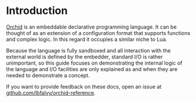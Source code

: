 # Introduction

[Orchid](https://github.com/lbfalvy/orchid) is an embeddable declarative programming language. It can be thought of as an extension of a configuration format that supports functions and complex logic. In this regard it occupies a similar niche to Lua.

Because the language is fully sandboxed and all interaction with the external world is defined by the embedder, standard I/O is rather unimportant, so this guide focuses on demonstrating the internal logic of the language and I/O facilities are only explained as and when they are needed to demonstrate a concept.

If you want to provide feedback on these docs, open an issue at [github.com/lbfalvy/orchid-reference](https://github.com/lbfalvy/orchid-reference/issues).